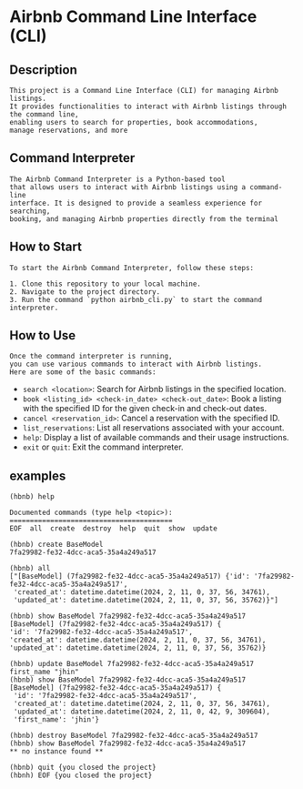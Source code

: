 # Airbnb Command Line Interface (CLI)

## Description
    This project is a Command Line Interface (CLI) for managing Airbnb listings.
    It provides functionalities to interact with Airbnb listings through the command line,
    enabling users to search for properties, book accommodations,
    manage reservations, and more

## Command Interpreter
    The Airbnb Command Interpreter is a Python-based tool
    that allows users to interact with Airbnb listings using a command-line
    interface. It is designed to provide a seamless experience for searching,
    booking, and managing Airbnb properties directly from the terminal
## How to Start
    To start the Airbnb Command Interpreter, follow these steps:

    1. Clone this repository to your local machine.
    2. Navigate to the project directory.
    3. Run the command `python airbnb_cli.py` to start the command interpreter.
## How to Use
    Once the command interpreter is running,
    you can use various commands to interact with Airbnb listings.
    Here are some of the basic commands:

- `search <location>`: Search for Airbnb listings in the specified location.
- `book <listing_id> <check-in_date> <check-out_date>`: Book a listing with 
the specified ID for the given check-in and check-out dates.
- `cancel <reservation_id>`: Cancel a reservation with the specified ID.
- `list_reservations`:  List all reservations associated with your account.
- `help`: Display a list of available commands and their usage instructions.
- `exit` or `quit`: Exit the command interpreter.
## examples 
    
```
(hbnb) help

Documented commands (type help <topic>):
========================================
EOF  all  create  destroy  help  quit  show  update
```    
```
(hbnb) create BaseModel
7fa29982-fe32-4dcc-aca5-35a4a249a517
```
```
(hbnb) all
["[BaseModel] (7fa29982-fe32-4dcc-aca5-35a4a249a517) {'id': '7fa29982-fe32-4dcc-aca5-35a4a249a517',
 'created_at': datetime.datetime(2024, 2, 11, 0, 37, 56, 34761),
 'updated_at': datetime.datetime(2024, 2, 11, 0, 37, 56, 35762)}"]
```
```
(hbnb) show BaseModel 7fa29982-fe32-4dcc-aca5-35a4a249a517
[BaseModel] (7fa29982-fe32-4dcc-aca5-35a4a249a517) {
'id': '7fa29982-fe32-4dcc-aca5-35a4a249a517', 
'created_at': datetime.datetime(2024, 2, 11, 0, 37, 56, 34761), 
'updated_at': datetime.datetime(2024, 2, 11, 0, 37, 56, 35762)}
```
```
(hbnb) update BaseModel 7fa29982-fe32-4dcc-aca5-35a4a249a517 first_name "jhin"
(hbnb) show BaseModel 7fa29982-fe32-4dcc-aca5-35a4a249a517
[BaseModel] (7fa29982-fe32-4dcc-aca5-35a4a249a517) {
 'id': '7fa29982-fe32-4dcc-aca5-35a4a249a517',
 'created_at': datetime.datetime(2024, 2, 11, 0, 37, 56, 34761),
 'updated_at': datetime.datetime(2024, 2, 11, 0, 42, 9, 309604), 
 'first_name': 'jhin'}
```
```
(hbnb) destroy BaseModel 7fa29982-fe32-4dcc-aca5-35a4a249a517
(hbnb) show BaseModel 7fa29982-fe32-4dcc-aca5-35a4a249a517
** no instance found **
```
```
(hbnb) quit {you closed the project}
(hbnh) EOF {you closed the project}
```